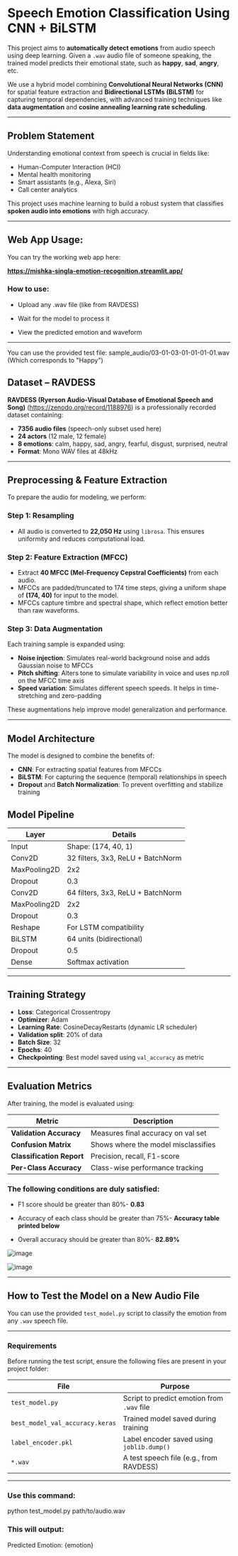 # Speech Emotion Classification Using CNN + BiLSTM 

This project aims to **automatically detect emotions** from audio speech using deep learning. Given a `.wav` audio file of someone speaking, the trained model predicts their emotional state, such as **happy**, **sad**, **angry**, etc.

We use a hybrid model combining **Convolutional Neural Networks (CNN)** for spatial feature extraction and **Bidirectional LSTMs (BiLSTM)** for capturing temporal dependencies, with advanced training techniques like **data augmentation** and **cosine annealing learning rate scheduling**.

---

## Problem Statement

Understanding emotional context from speech is crucial in fields like:
- Human-Computer Interaction (HCI)
- Mental health monitoring
- Smart assistants (e.g., Alexa, Siri)
- Call center analytics

This project uses machine learning to build a robust system that classifies **spoken audio into emotions** with high accuracy.

---
## Web App Usage:

You can try the working web app here:

**https://mishka-singla-emotion-recognition.streamlit.app/**

### How to use:

- Upload any .wav file (like from RAVDESS)

- Wait for the model to process it

- View the predicted emotion and waveform

---

You can use the provided test file: sample_audio/03-01-03-01-01-01-01.wav
(Which corresponds to "Happy")
## Dataset – RAVDESS

**RAVDESS (Ryerson Audio-Visual Database of Emotional Speech and Song)** (https://zenodo.org/record/1188976) is a professionally recorded dataset containing:
- **7356 audio files** (speech-only subset used here)
- **24 actors** (12 male, 12 female)
- **8 emotions**: calm, happy, sad, angry, fearful, disgust, surprised, neutral
- **Format**: Mono WAV files at 48kHz

---

## Preprocessing & Feature Extraction

To prepare the audio for modeling, we perform:

### Step 1: Resampling
- All audio is converted to **22,050 Hz** using `librosa`. This ensures uniformity and reduces computational load.

### Step 2: Feature Extraction (MFCC)
- Extract **40 MFCC (Mel-Frequency Cepstral Coefficients)** from each audio.
- MFCCs are padded/truncated to 174 time steps, giving a uniform shape of **(174, 40)** for input to the model.
- MFCCs capture timbre and spectral shape, which reflect emotion better than raw waveforms.

### Step 3: Data Augmentation
Each training sample is expanded using:
- **Noise injection**: Simulates real-world background noise and adds Gaussian noise to MFCCs
- **Pitch shifting**: Alters tone to simulate variability in voice and uses np.roll on the MFCC time axis
- **Speed variation**: Simulates different speech speeds. It helps in time-stretching and zero-padding

These augmentations help improve model generalization and performance.

---

## Model Architecture

The model is designed to combine the benefits of:
- **CNN**: For extracting spatial features from MFCCs
- **BiLSTM**: For capturing the sequence (temporal) relationships in speech 
- **Dropout** and **Batch Normalization**: To prevent overfitting and stabilize training

## Model Pipeline

| Layer              | Details                              |
|-------------------|---------------------------------------|
| Input             | Shape: (174, 40, 1)                   |
| Conv2D            | 32 filters, 3x3, ReLU + BatchNorm     |
| MaxPooling2D      | 2x2                                   |
| Dropout           | 0.3                                   |
| Conv2D            | 64 filters, 3x3, ReLU + BatchNorm     |
| MaxPooling2D      | 2x2                                   |
| Dropout           | 0.3                                   |
| Reshape           | For LSTM compatibility                |
| BiLSTM            | 64 units (bidirectional)              |
| Dropout           | 0.5                                   |
| Dense             | Softmax activation                    |

---

## Training Strategy

- **Loss**: Categorical Crossentropy
- **Optimizer**: Adam
- **Learning Rate**: CosineDecayRestarts (dynamic LR scheduler)
- **Validation split**: 20% of data
- **Batch Size**: 32
- **Epochs**: 40
- **Checkpointing**: Best model saved using `val_accuracy` as metric

---

## Evaluation Metrics

After training, the model is evaluated using:

| Metric                  | Description                         |
|--------------------------|-------------------------------------|
| **Validation Accuracy**  | Measures final accuracy on val set |
| **Confusion Matrix**     | Shows where the model misclassifies |
| **Classification Report**| Precision, recall, F1-score        |
| **Per-Class Accuracy**   | Class-wise performance tracking     |

### The following conditions are duly satisfied:

- F1 score should be greater than 80%- **0.83**

- Accuracy of each class should be greater than 75%- **Accuracy table printed below**
   
- Overall accuracy should be greater than 80%- **82.89%**

![image](https://github.com/user-attachments/assets/f78679f4-3683-46c1-9221-05f716074cfa)

![image](https://github.com/user-attachments/assets/4313aeff-5a63-47ea-a76e-a4127922f420)

---

## How to Test the Model on a New Audio File

You can use the provided `test_model.py` script to classify the emotion from any `.wav` speech file.

---

### Requirements

Before running the test script, ensure the following files are present in your project folder:

| File                            | Purpose                                      |
|---------------------------------|----------------------------------------------|
| `test_model.py`                | Script to predict emotion from `.wav` file   |
| `best_model_val_accuracy.keras`| Trained model saved during training          |
| `label_encoder.pkl`            | Label encoder saved using `joblib.dump()`    |
| `*.wav`                        | A test speech file (e.g., from RAVDESS)      |

---
### Use this command:

python test_model.py path/to/audio.wav

### This will output:

Predicted Emotion: {emotion}



